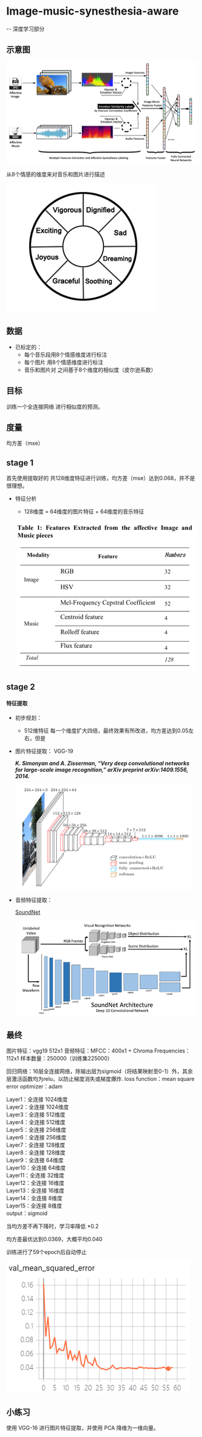 # Image-music-synesthesia-aware

-- 深度学习部分

## 示意图

<img src="./imgs/framework.png"></img>

从8个情感的维度来对音乐和图片进行描述

<img src="./imgs/8vector.png"></img>

## 数据

- 已标定的：
    + 每个音乐段用8个情感维度进行标注
    + 每个图片  用8个情感维度进行标注
    + 音乐和图片对 之间基于8个维度的相似度（皮尔逊系数）

## 目标

训练一个全连接网络 进行相似度的预测。

## 度量

均方差（mse）

## stage 1 

首先使用提取好的 共128维度特征进行训练，均方差（mse）达到0.068，并不是很理想。

- 特征分析

    + 128维度 = 64维度的图片特征 + 64维度的音乐特征

    <img src="./imgs/stage1-feature.JPG"></img>

## stage 2

#### 特征提取

- 初步规划：
    + 512维特征 
        每一个维度扩大四倍，最终效果有所改进，均方差达到0.05左右，但是


- 图片特征提取： VGG-19     

    ***K. Simonyan and A. Zisserman, “Very deep convolutional networks for large-scale image recognition,” arXiv preprint arXiv:1409.1556, 2014.***
    
    <img src="./imgs/vgg19.png"></img>

- 音频特征提取： 

    [SoundNet](https://github.com/eborboihuc/SoundNet-tensorflow)

    <img src="./imgs/soundnet.png"></img>



## 最终

图片特征：vgg19  512x1
音频特征：MFCC：400x1 + Chroma Frequencies：112x1
样本数量：250000（训练集225000）

回归网络：16层全连接网络，除输出层为sigmoid（将结果映射至0-1）外，其余层激活函数均为relu，以防止梯度消失或梯度爆炸.
loss function：mean square error
optimizer：adam

Layer1：全连接 1024维度     
Layer2：全连接 1024维度     
Layer3：全连接 512维度      
Layer4：全连接 512维度      
Layer5：全连接 256维度      
Layer6：全连接 256维度      
Layer7：全连接 128维度      
Layer8：全连接 128维度      
Layer9：全连接 64维度       
Layer10：全连接 64维度      
Layer11：全连接 32维度      
Layer12：全连接 16维度      
Layer13：全连接 16维度      
Layer14：全连接 8维度       
Layer15：全连接 8维度       
output：sigmoid     


当均方差不再下降时，学习率降低 *0.2

均方差最优达到0.0369，大概平均0.040

训练进行了59个epoch后自动停止
<body>
    <img src="./imgs/1.png"></img>
</body>


## 小练习

使用 VGG-16 进行图片特征提取，并使用 PCA 降维为一维向量。

 
 
 

